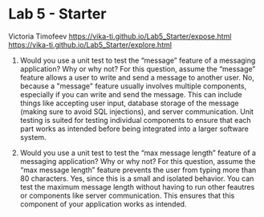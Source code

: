 # Lab 5 - Starter
Victoria Timofeev
https://vika-ti.github.io/Lab5_Starter/expose.html
https://vika-ti.github.io/Lab5_Starter/explore.html

1) Would you use a unit test to test the “message” feature of a messaging application? Why or why not? For this question, assume the “message” feature allows a user to write and send a message to another user.
No, because a "message" feature usually involves multiple components, especially if you can write and send the message. This can include things like accepting user input, database storage of the message (making sure to avoid SQL injections), and server communication. Unit testing is suited for testing individual components to ensure that each part works as intended before being integrated into a larger software system.

1) Would you use a unit test to test the “max message length” feature of a messaging application? Why or why not? For this question, assume the “max message length” feature prevents the user from typing more than 80 characters.
Yes, since this is a small and isolated behavior. You can test the maximum message length without having to run other feautres or components like server communication. This ensures that this component of your application works as intended.

